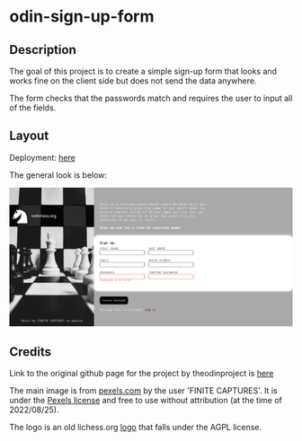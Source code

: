# odin-sign-up-form

## Description

The goal of this project is to create a simple sign-up form that looks and works fine on the client side but does not send the data anywhere.

The form checks that the passwords match and requires the user to input all of the fields.

## Layout

Deployment: [here](https://juhalo.github.io/odin-sign-up-form/)

The general look is below:

![Layout of the page](./layout.png)

## Credits

Link to the original github page for the project by theodinproject is [here](https://github.com/TheOdinProject/curriculum/blob/main/intermediate_html_css/forms/project_sign_up_form.md)

The main image is from [pexels.com](https://www.pexels.com/photo/monochrome-photo-of-chess-pieces-4248214/) by the user 'FINITE CAPTURES'. It is under the [Pexels license](https://www.pexels.com/license/) and free to use without attribution (at the time of 2022/08/25).

The logo is an old lichess.org [logo](https://commons.wikimedia.org/wiki/File:Lichess_Logo.svg) that falls under the AGPL license.
